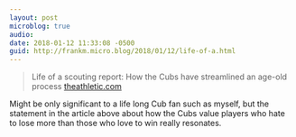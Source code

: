 ```yaml
---
layout: post
microblog: true
audio: 
date: 2018-01-12 11:33:08 -0500
guid: http://frankm.micro.blog/2018/01/12/life-of-a.html
---
```

> Life of a scouting report: How the Cubs have streamlined an age-old process  [theathletic.com](https://theathletic.com/205906/2018/01/08/life-of-a-scouting-report-how-the-cubs-have-streamlined-an-age-old-process/)

Might be only significant to a life long Cub fan such as myself, but the statement in the article above about how the Cubs value players who hate to lose more than those who love to win really resonates. 
